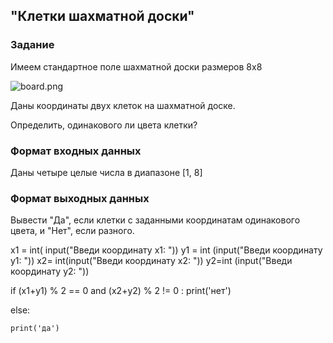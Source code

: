 ## "Клетки шахматной доски"

### Задание

Имеем стандартное поле шахматной доски размеров 8x8

![board.png](img/board.png)

Даны координаты двух клеток на шахматной доске.

Определить, одинакового ли цвета клетки?

### Формат входных данных

Даны четыре целые числа в диапазоне [1, 8]

### Формат выходных данных

Вывести "Да", если клетки с заданными координатам одинакового цвета, и "Нет", если разного.

x1 = int( input("Введи координату x1: "))
y1 = int (input("Введи координату y1: "))
x2= int(input("Введи координату x2: "))
y2=int (input("Введи координату y2: "))

if (x1+y1) % 2 == 0 and (x2+y2) % 2 != 0 :
    print('нет')


else:

    print('да')
